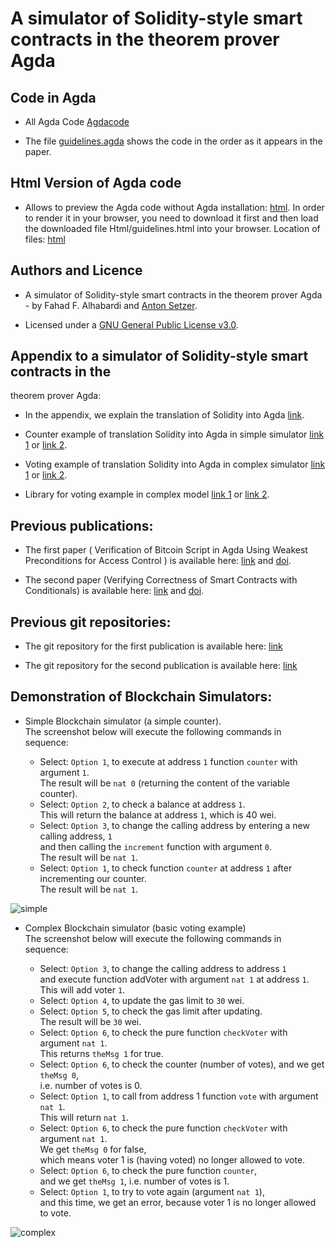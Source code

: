 # A simulator of Solidity-style smart contracts in the theorem prover Agda

## Code in Agda
* All Agda Code
  [Agdacode](/Agdacode/) 

  
* The file  [guidelines.agda](Agdacode/guidelines.agda/) shows the code in the order as it appears in the paper.

## Html Version of Agda code 
* Allows to preview the Agda code without Agda installation: [html](https://htmlpreview.github.io/?https://github.com/fahad1985lab/A_simulator_of_Solidity-style_smart_contracts_in_the_theorem_prover_Agda/blob/main/Html/guidelines.html). In order to render it in your browser, you need to download it first and then load the downloaded file Html/guidelines.html into your browser. Location of files: [html](/Html/guidelines.html)

## Authors and Licence
* A simulator of Solidity-style smart contracts in the theorem prover Agda - by 
 Fahad F. Alhabardi and [Anton Setzer](https://www.cs.swan.ac.uk/~csetzer/).
 
 
* Licensed under a [GNU General Public License v3.0](https://www.gnu.org/licenses/gpl-3.0.en.html).


## Appendix to a simulator of Solidity-style smart contracts in the
theorem prover Agda:

* In the appendix, we explain the translation of Solidity into Agda [link](https://github.com/fahad1985lab/A_simulator_of_Solidity-style_smart_contracts_in_the_theorem_prover_Agda/blob/main/Appendix_to_a_simulator_of_Solidity-style_smart_contracts_in_the_theorem_prover_Agda.pdf).

* Counter example of translation Solidity into Agda in simple simulator [link 1](https://htmlpreview.github.io/?https://raw.githubusercontent.com/fahad1985lab/A_simulator_of_Solidity-style_smart_contracts_in_the_theorem_prover_Agda/main/Html/Simple-Model.example.solidityToagdaInsimplemodel-counterexample.html) or [link 2](https://github.com/fahad1985lab/A_simulator_of_Solidity-style_smart_contracts_in_the_theorem_prover_Agda/blob/main/Agdacode/Simple-Model/example/solidityToagdaInsimplemodel-counterexample.agda). 

* Voting example of translation Solidity into Agda in complex simulator [link 1](https://htmlpreview.github.io/?https://raw.githubusercontent.com/fahad1985lab/A_simulator_of_Solidity-style_smart_contracts_in_the_theorem_prover_Agda/main/Html/Complex-Model.example.solidityToagdaIncomplexmodel-votingexample.html) or [link 2](https://github.com/fahad1985lab/A_simulator_of_Solidity-style_smart_contracts_in_the_theorem_prover_Agda/blob/main/Agdacode/Complex-Model/example/solidityToagdaIncomplexmodel-votingexample.agda).

* Library for voting example in complex model [link 1](https://htmlpreview.github.io/?https://raw.githubusercontent.com/fahad1985lab/A_simulator_of_Solidity-style_smart_contracts_in_the_theorem_prover_Agda/main/Html/libraries.ComplexModelLibrary.html) or [link 2](https://github.com/fahad1985lab/A_simulator_of_Solidity-style_smart_contracts_in_the_theorem_prover_Agda/blob/main/Agdacode/libraries/ComplexModelLibrary.agda).

## Previous publications:
 
* The first paper ( Verification of Bitcoin Script in Agda Using Weakest Preconditions for Access Control
) is available here: [link](https://doi.org/10.4230/LIPIcs.TYPES.2021.1) and [doi](https://doi.org/10.4230/LIPIcs.TYPES.2021.1).
 
* The second paper (Verifying Correctness of Smart Contracts with Conditionals) is available here: [link](https://ieeexplore.ieee.org/abstract/document/10087054) and [doi](http://dx.doi.org/10.1109/iGETblockchain56591.2022.10087054).
 
## Previous git repositories:
 
* The git repository for the first publication is available here: [link](https://github.com/fahad1985lab/Smart--Contracts--Verification--With--Agda)

* The git repository for the second publication is available here: [link](https://github.com/fahad1985lab/Verifying--Correctness--of-Smart--Contracts--with--Conditionals)
 

## Demonstration of Blockchain Simulators: 

* Simple Blockchain simulator (a simple counter).\
  The screenshot below will execute the following commands in sequence:

    * Select: `Option 1`, to execute at address `1` function `counter` with argument `1`.\
      The result will be `nat 0` (returning the content of the variable counter). 
    * Select: `Option 2`, to check a balance at address `1`.\
      This will return the balance at address `1`, which is 40 wei.
    * Select: `Option 3`, to change the calling address by entering a new calling address, `1`\
      and then calling the `increment` function with argument `0`.\
      The result will be `nat 1`.
    * Select: `Option 1`, to check function `counter` at address `1` after incrementing our counter.\
      The result will be `nat 1`.

![simple](https://github.com/fahad1985lab/A_simulator_of_Solidity-style_smart_contracts_in_the_theorem_prover_Agda/assets/77390330/3091812b-4412-4be7-8bef-ecc2fd5de0fb)



* Complex Blockchain simulator (basic voting example)\
  The screenshot below will execute the following commands in sequence:

    * Select: `Option 3`, to change the calling address to address `1`\
      	      and execute function addVoter with argument `nat 1` at address `1`.\
	      This will add voter `1`.  
    * Select: `Option 4`, to update the gas limit to `30` wei.
    * Select: `Option 5`, to check the gas limit after updating.\
      	      The result will be `30` wei.  
    * Select: `Option 6`, to check the pure function `checkVoter` with argument `nat 1`.\
      	      This returns `theMsg 1` for true.
    * Select: `Option 6`, to check the counter (number of votes), and we get `theMsg 0`,\
      	      i.e. number of votes is 0.
    * Select: `Option 1`, to call from address 1 function `vote` with argument `nat 1`.\
      	      This will return `nat 1`.
    * Select: `Option 6`, to check the pure function `checkVoter` with argument `nat 1`.\
      	      We get `theMsg 0` for false,\
	      which means voter 1 is (having voted) no longer allowed to vote. 
    * Select: `Option 6`, to check the pure function `counter`,\
      	      and we get `theMsg 1`, i.e. number of votes is 1.
    * Select: `Option 1`, to try to vote again (argument `nat 1`),\
      	      and this time, we get an error, because voter 1 is no longer allowed to vote.

![complex](https://github.com/fahad1985lab/A_simulator_of_Solidity-style_smart_contracts_in_the_theorem_prover_Agda/assets/77390330/840fb1a9-8d17-491a-ab62-c6ad324b4e80)
  



